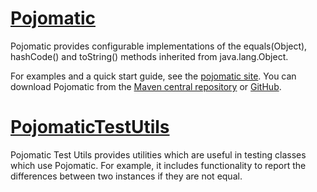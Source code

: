 [Pojomatic](pojomatic-all/pojomatic)
=============
Pojomatic provides configurable implementations of the equals(Object), hashCode() and toString() methods inherited from java.lang.Object.

For examples and a quick start guide, see the [pojomatic site](http://overstock.github.com/pojomatic). You can download Pojomatic from the [Maven central repository](http://repo1.maven.org/maven2/org/pojomatic/) or [GitHub](https://github.com/overstock/pojomatic).


[PojomaticTestUtils](pojomatic-all/pojomatic-test-utils)
=============

Pojomatic Test Utils provides utilities which are useful in testing classes which use Pojomatic. For example, it includes functionality to report the differences between two instances if they are not equal.
